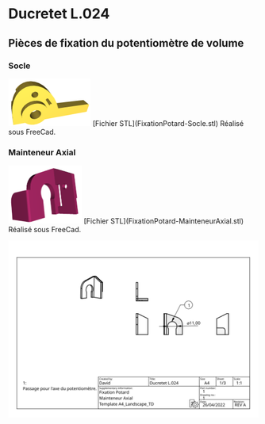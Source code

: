 # Ducretet L.024

## Pièces de fixation du potentiomètre de volume

### Socle

<img src="FixationPotard-Socle.png" alt="FixationPotard-Socle" style="zoom:25%;" />  
[Fichier STL](FixationPotard-Socle.stl)  
Réalisé sous FreeCad.


### Mainteneur Axial


<img src="FixationPotard-MainteneurAxial.png" alt="FixationPotard-Mainteneur Axial" style="zoom:25%;" />  
[Fichier STL](FixationPotard-MainteneurAxial.stl)  
Réalisé sous FreeCad.

![schéma](FixationPotard.svg)